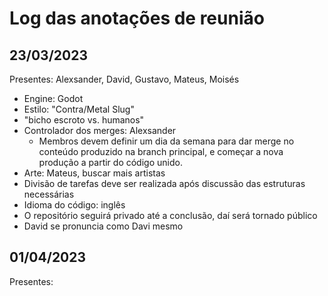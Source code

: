 # Log das anotações de reunião

## 23/03/2023
Presentes: Alexsander, David, Gustavo, Mateus, Moisés

* Engine: Godot 
* Estilo: "Contra/Metal Slug"
* "bicho escroto vs. humanos"
* Controlador dos merges: Alexsander
    * Membros devem definir um dia da semana para dar merge no conteúdo produzido na branch principal, e começar a nova produção a partir do código unido.
* Arte: Mateus, buscar mais artistas
* Divisão de tarefas deve ser realizada após discussão das estruturas necessárias 
* Idioma do código: inglês
* O repositório seguirá privado até a conclusão, daí será tornado público
* David se pronuncia como Davi mesmo

## 01/04/2023
Presentes: 